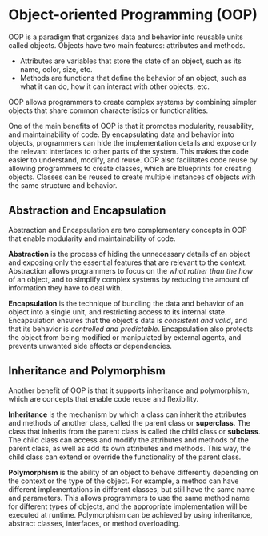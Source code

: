 # Object-oriented Programming (OOP)

OOP is a paradigm that organizes data and behavior into reusable units called objects. Objects have two main features: attributes and methods.

- Attributes are variables that store the state of an object, such as its name, color, size, etc.
- Methods are functions that define the behavior of an object, such as what it can do, how it can interact with other objects, etc.

OOP allows programmers to create complex systems by combining simpler objects that share common characteristics or functionalities.

One of the main benefits of OOP is that it promotes modularity, reusability, and maintainability of code. By encapsulating data and behavior into objects, programmers can hide the implementation details and expose only the relevant interfaces to other parts of the system. This makes the code easier to understand, modify, and reuse. OOP also facilitates code reuse by allowing programmers to create classes, which are blueprints for creating objects. Classes can be reused to create multiple instances of objects with the same structure and behavior.

## Abstraction and Encapsulation

Abstraction and Encapsulation are two complementary concepts in OOP that enable modularity and maintainability of code.

**Abstraction** is the process of hiding the unnecessary details of an object and exposing only the essential features that are relevant to the context. Abstraction allows programmers to focus on the *what rather than the how* of an object, and to simplify complex systems by reducing the amount of information they have to deal with.

**Encapsulation** is the technique of bundling the data and behavior of an object into a single unit, and restricting access to its internal state. Encapsulation ensures that the object's data is *consistent and valid*, and that its behavior is *controlled and predictable*. Encapsulation also protects the object from being modified or manipulated by external agents, and prevents unwanted side effects or dependencies.

## Inheritance and Polymorphism

Another benefit of OOP is that it supports inheritance and polymorphism, which are concepts that enable code reuse and flexibility.

**Inheritance** is the mechanism by which a class can inherit the attributes and methods of another class, called the parent class or **superclass**. The class that inherits from the parent class is called the child class or **subclass**. The child class can access and modify the attributes and methods of the parent class, as well as add its own attributes and methods. This way, the child class can extend or override the functionality of the parent class.

**Polymorphism** is the ability of an object to behave differently depending on the context or the type of the object. For example, a method can have different implementations in different classes, but still have the same name and parameters. This allows programmers to use the same method name for different types of objects, and the appropriate implementation will be executed at runtime. Polymorphism can be achieved by using inheritance, abstract classes, interfaces, or method overloading.
